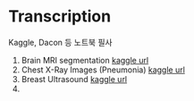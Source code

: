 # Transcription
Kaggle, Dacon 등 노트북 필사 

1. Brain MRI segmentation
[kaggle url](https://www.kaggle.com/datasets/mateuszbuda/lgg-mri-segmentation)
2. Chest X-Ray Images (Pneumonia)
[kaggle url](https://www.kaggle.com/datasets/paultimothymooney/chest-xray-pneumonia)
3. Breast Ultrasound
[kaggle url](https://www.kaggle.com/datasets/aryashah2k/breast-ultrasound-images-dataset)
4. 